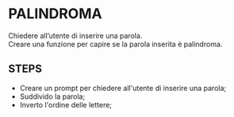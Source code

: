PALINDROMA
=======

Chiedere all’utente di inserire una parola. <br>
Creare una funzione per capire se la parola inserita è palindroma.

## STEPS

- Creare un prompt per chiedere all'utente di inserire una parola;
- Suddivido la parola;
- Inverto l'ordine delle lettere;



